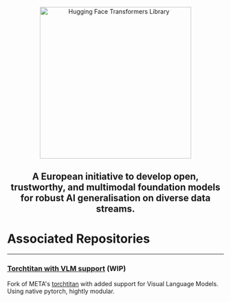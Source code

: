 
<p align="center">
  <picture>
    <source media="(prefers-color-scheme: dark)" srcset="ELLIOT_green-blue.png">
    <img alt="Hugging Face Transformers Library" src="https://huggingface.co/datasets/huggingface/documentation-images/raw/main/transformers-logo-light.svg" width="352">
  </picture>
</p>
<h2 align="center">
    <p>A European initiative to develop open, trustworthy, and multimodal foundation models for robust AI generalisation on diverse data streams.</p>
</h2>

# Associated Repositories
<hr>

### [Torchtitan with VLM support](https://github.com/VLR-CVC/torchtitan) (WIP)
Fork of META's [torchtitan](https://github.com/pytorch/torchtitan) with added support for Visual Language Models. Using native pytorch, hightly modular.
